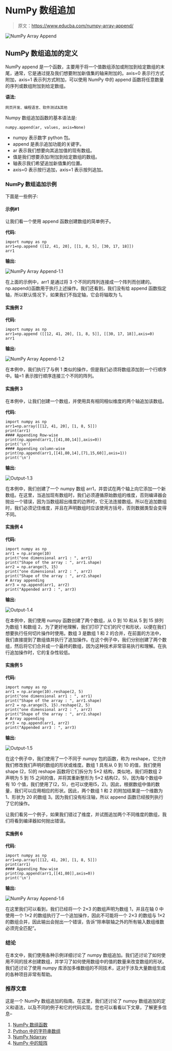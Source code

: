 # NumPy 数组追加

> 原文：<https://www.educba.com/numpy-array-append/>

![NumPy Array Append](img/2ef5769405a66a37a86a0239b37aada0.png)



## NumPy 数组追加的定义

NumPy append 是一个函数，主要用于将一个值数组添加或附加到给定数组的末尾，通常，它是通过提及我们想要附加新值集的轴来附加的。axis=0 表示行方式附加，axis=1 表示列方式附加，可以使用 NumPy 中的 append 函数将任意数量的序列或数组附加到给定数组。

**语法:**

<small>网页开发、编程语言、软件测试&其他</small>

Numpy 数组追加函数的基本语法是:

```
numpy.append(ar, values, axis=None)
```

*   numpy 表示数字 python 包。
*   append 是表示追加功能的关键字。
*   ar 表示我们想要向其追加值的现有数组。
*   值是我们想要添加/附加到给定数组的数组。
*   轴表示我们希望追加新值集的位置。
*   axis=0 表示按行追加，axis=1 表示按列追加。

### NumPy 数组追加示例

下面是一些例子:

#### 示例#1

让我们看一个使用 append 函数创建数组的简单例子。

**代码:**

```
import numpy as np
arr1=np.append ([12, 41, 20], [[1, 8, 5], [30, 17, 18]])
arr1
```

**输出:**

![NumPy Array Append-1.1](img/84313ff8a2dcc6df5c62e3d2b360b10c.png)



在上面的示例中，arr1 是通过将 3 个不同的阵列连接成一个阵列而创建的。np.append()函数用于执行上述操作。我们还看到，我们没有给 append 函数指定轴，所以默认情况下，如果我们不指定轴，它会将轴取为 1。

#### 实施例 2

**代码:**

```
import numpy as np
arr1=np.append ([[12, 41, 20], [1, 8, 5]], [[30, 17, 18]],axis=0)
arr1
```

**输出:**

![NumPy Array Append-1.2](img/c01ce5232326c1a97944d4c5f6161180.png)



在本例中，我们执行了与例 1 类似的操作，但是我们必须将数组添加到一个行顺序中。轴=1 表示按行顺序连接三个不同的阵列。

#### 实施例 3

在本例中，让我们创建一个数组，并使用具有相同相似维度的两个轴追加该数组。

**代码:**

```
import numpy as np
arr1=np.array([[12, 41, 20], [1, 8, 5]])
print(arr1)
#### Appending Row-wise
print(np.append(arr1,[[41,80,14]],axis=0))
print('\n')
#### Appending column-wise
print(np.append(arr1,[[41,80,14],[71,15,60]],axis=1))
print('\n')
```

**输出:**

![Output-1.3](img/565f71def421ece94e1647b701d2a422.png)



在本例中，我们创建了一个 numpy 数组 arr1，并尝试在两个轴上向它添加一个新数组。在这里，当追加现有数组时，我们必须遵循原始数组的维度，否则编译器会抛出一个错误，因为当数组超出维度的边界时，它无法连接数组。所以在追加数组时，我们必须记住维度，并且在声明数组时应该使用方括号，否则数据类型会变得不同。

#### 实施例 4

**代码:**

```
import numpy as np
arr1 = np.arange(10)
print("one dimensional arr1 : ", arr1)
print("Shape of the array : ", arr1.shape)
arr2 = np.arange(5, 15)
print("one dimensional arr2 : ", arr2)
print("Shape of the array : ", arr2.shape)
# Array appending
arr3 = np.append(arr1, arr2)
print("Appended arr3 : ", arr3)
```

**输出:**

![Output-1.4](img/b07ada981461a4e1ff82932d4b9f6f92.png)



在本例中，我们使用 numpy 函数创建了两个数组，从 0 到 10 和从 5 到 15 排列为数组 1 和数组 2，为了更好地理解，我们打印了它们的尺寸和形状，以便在我们想要执行任何切片操作时使用。数组 3 是数组 1 和 2 的合并，在前面的方法中，我们直接提到了数组值并执行了追加操作。在这个例子中，我们分别创建了两个数组，然后将它们合并成一个最终的数组，因为这种技术非常容易执行和理解。在执行追加操作时，它的复杂性较低。

#### 实施例 5

**代码:**

```
import numpy as np
arr1 = np.arange(10).reshape(2, 5)
print("one dimensional arr1 : ", arr1)
print("Shape of the array : ", arr1.shape)
arr2 = np.arange(5, 15).reshape(2, 5)
print("one dimensional arr2 : ", arr2)
print("Shape of the array : ", arr2.shape)
# Array appending
arr3 = np.append(arr1, arr2)
print("Appended arr3 : ", arr3)
```

**输出:**

![Output-1.5](img/48886ce8429d6d35ae75c83a26aa8064.png)



在这个例子中，我们使用了一个不同于 numpy 包的函数，称为 reshape，它允许我们修改我们声明的数组的形状或维度。数组 1 具有从 0 到 10 的值，我们使用 shape (2，5)的 reshape 函数将它们拆分为 5×2 结构，类似地，我们将数组 2 声明为 5 到 15 之间的值，并将其重新整形为 5×2 结构(2，5)，因为每个数组中有 10 个值，我们使用了(2，5)，也可以使用(5，2)。因此，根据数组中值的数量，我们可以应用相应的形状。因此，两个数组 1 和 2 的附加结果是一个维数为 1、形状为 20 的数组 3。因为我们没有标注轴，所以 append 函数已经按列执行了它的操作。

让我们看另一个例子，如果我们错过了维度，并试图追加两个不同维度的数组，我们将看到编译器如何抛出错误。

#### 实施例 6

**代码:**

```
import numpy as np
arr1=np.array([[12, 41, 20], [1, 8, 5]])
print(arr1)
#### Appending Row-wise
print(np.append(arr1,[[41,80]],axis=0))
print('\n')
```

**输出:**

![NumPy Array Append-1.6](img/44afdea494dc1cd0e25a52461570052e.png)



在这里我们可以看到，我们已经将一个 2×3 的数组声明为数组 1，并且在轴 0 中使用一个 1×2 的数组执行了一个追加操作，因此不可能将一个 2×3 的数组与 1×2 的数组合并，因此输出会抛出一个错误，告诉“除串联轴之外的所有输入数组维数必须完全匹配”。

### 结论

在本文中，我们使用各种示例详细讨论了 numpy 数组追加。我们还讨论了如何使用不同的技术创建数组，并学习了如何使用数组中的值的数量来改变数组的形状。我们还讨论了使用 numpy 库添加多维数组的不同技术，这对于涉及大量数组生成的各种项目非常有帮助。

### 推荐文章

这是一个 NumPy 数组追加的指南。在这里，我们还讨论了 numpy 数组追加的定义和语法，以及不同的例子和它的代码实现。您也可以看看以下文章，了解更多信息–

1.  [NumPy 数组函数](https://www.educba.com/numpy-array-functions/)
2.  [Python 中的字符串数组](https://www.educba.com/string-array-in-python/)
3.  [NumPy Ndarray](https://www.educba.com/numpy-ndarray/)
4.  [NumPy 中的矩阵](https://www.educba.com/matrix-in-numpy/)





